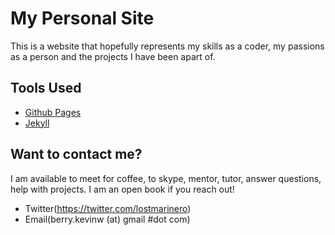 # My Personal Site

This is a website that hopefully represents my skills as a coder, my passions as a person and the projects I have been apart of.

## Tools Used
- [Github Pages](http://pages.github.com/)
- [Jekyll](http://jekyllrb.com/)

## Want to contact me?

I am available to meet for coffee, to skype, mentor, tutor, answer questions, help with projects. I am an open book if you reach out!

- Twitter(https://twitter.com/lostmarinero)
- Email(berry.kevinw (at) gmail #dot com)
